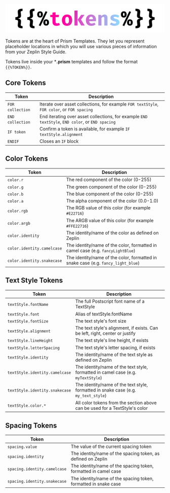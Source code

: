 <p align="center"><img src="../Assets/gh/tokens.png" alt="Prism Tokens" title="Prism Tokens" /></p>

Tokens are at the heart of Prism Templates. They let you represent placeholder locations in which you will use various pieces of information from your Zeplin Style Guide.

Tokens live inside your ***.prism** templates and follow the format `{{%TOKEN%}}`.

## Core Tokens

| Token            | Description                                                                                      |
|------------------|--------------------------------------------------------------------------------------------------|
| `FOR collection` | Iterate over asset collections, for example `FOR textStyle`, `FOR color`, or `FOR spacing`       |
| `END collection` | End iterating over asset collections, for example `END textStyle`, `END color`, or `END spacing` |
| `IF token`       | Confirm a token is available, for example `IF textStyle.alignment`                               |
| `ENDIF`          | Closes an `IF` block                                                                             |

## Color Tokens

| Token                      | Description                                                                       |
|----------------------------|-----------------------------------------------------------------------------------|
| `color.r`                  | The red component of the color (0-255)                                            |
| `color.g`                  | The green component of the color (0-255)                                          |
| `color.b`                  | The blue component of the color (0-255)                                           |
| `color.a`                  | The alpha component of the color (0.0-1.0)                                        |
| `color.rgb`                | The RGB value of this color (for example `#E22716`)                               |
| `color.argb`               | The ARGB value of this color (for example `#FFE22716`)                            |
| `color.identity`           | The identity/name of the color as defined on Zeplin                               |
| `color.identity.camelcase` | The identity/name of the color, formatted in camel case (e.g. `fancyLightBlue`)   |
| `color.identity.snakecase` | The identity/name of the color, formatted in snake case (e.g. `fancy_light_blue`) |

## Text Style Tokens

| Token                          | Description                                                                         |
|--------------------------------|-------------------------------------------------------------------------------------|
| `textStyle.fontName`           | The full Postscript font name of a TextStyle                                        |
| `textStyle.font`               | Alias of textStyle.fontName                                                         |
| `textStyle.fontSize`           | The text style's font size                                                          |
| `textStyle.alignment`          | The text style's alignment, if exists. Can be left, right, center or justify        |
| `textStyle.lineHeight`         | The text style's line height, if exists                                             |
| `textStyle.letterSpacing`      | The text style's letter spacing, if exists                                          |
| `textStyle.identity`           | The identity/name of the text style as defined on Zeplin                            |
| `textStyle.identity.camelcase` | The identity/name of the text style, formatted in camel case (e.g. `myTextStyle`)   |
| `textStyle.identity.snakecase` | The identity/name of the text style, formatted in snake case (e.g. `my_text_style`) |
| `textStyle.color.*`            | All color tokens from the section above can be used for a TextStyle's color         |

## Spacing Tokens

| Token                        | Description                                                                       |
|------------------------------|-----------------------------------------------------------------------------------|
| `spacing.value`              | The value of the current spacing token                                            |
| `spacing.identity`           | The identity/name of the spacing token, as defined on Zeplin                      |
| `spacing.identity.camelcase` | The identity/name of the spacing token, formatted in camel case                   |
| `spacing.identity.snakecase` | The identity/name of the spacing token, formatted in snake case                   |